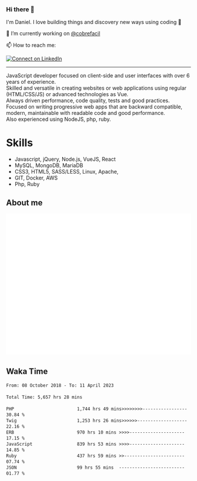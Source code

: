 ### Hi there 👋

I'm Daniel. I love building things and discovery new ways using coding :raised_hands: 

🔭 I’m currently working on [@cobrefacil](https://www.cobrefacil.com.br/)

📫 How to reach me:

[![Connect on LinkedIn](https://img.shields.io/badge/--linkedin?label=LinkedIn&logo=LinkedIn&style=social)](https://www.linkedin.com/in/daniel-cerverizzo/)

---

JavaScript developer focused on client-side and user interfaces with over 6 years of experience.  
Skilled and versatile in creating websites or web applications using regular (HTML/CSS/JS) or advanced technologies as Vue.  
Always driven performance, code quality, tests and good practices.  
 Focused on writing progressive web apps that are backward compatible, modern, maintainable with readable code and good performance.  
Also experienced using NodeJS, php, ruby. 


# Skills

 - Javascript, jQuery, Node.js, VueJS, React
 - MySQL, MongoDB, MariaDB    
 - CSS3, HTML5, SASS/LESS,  Linux, Apache,
 - GIT, Docker, AWS
 - Php, Ruby

## About me

![Metrics](/github-metrics.svg)

## Waka Time

<!--START_SECTION:waka-->

```text
From: 08 October 2018 - To: 11 April 2023

Total Time: 5,657 hrs 28 mins

PHP                        1,744 hrs 49 mins>>>>>>>>-----------------   30.84 %
Twig                       1,253 hrs 26 mins>>>>>>-------------------   22.16 %
ERB                        970 hrs 10 mins >>>>---------------------   17.15 %
JavaScript                 839 hrs 53 mins >>>>---------------------   14.85 %
Ruby                       437 hrs 59 mins >>-----------------------   07.74 %
JSON                       99 hrs 55 mins  -------------------------   01.77 %
```

<!--END_SECTION:waka-->

